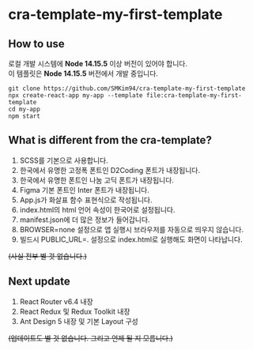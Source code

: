 # cra-template-my-first-template

## How to use
로컬 개발 시스템에 **Node 14.15.5** 이상 버전이 있어야 합니다. <br />
이 템플릿은 **Node 14.15.5** 버전에서 개발 중입니다.
```
git clone https://github.com/SMKim94/cra-template-my-first-template
npx create-react-app my-app --template file:cra-template-my-first-template
cd my-app
npm start
```

## What is different from the cra-template?
1. SCSS를 기본으로 사용합니다.
2. 한국에서 유명한 고정폭 폰트인 D2Coding 폰트가 내장됩니다.
3. 한국에서 유명한 폰트인 나눔 고딕 폰트가 내장됩니다.
4. Figma 기본 폰트인 Inter 폰트가 내장됩니다.
5. App.js가 화살표 함수 표현식으로 작성됩니다.
6. index.html의 html 언어 속성이 한국어로 설정됩니다.
7. manifest.json에 더 많은 정보가 들어갑니다.
8. BROWSER=none 설정으로 앱 실행시 브라우저를 자동으로 띄우지 않습니다.
9. 빌드시 PUBLIC_URL=. 설정으로 index.html로 실행해도 화면이 나타납니다.

~~(사실 전부 별 것 없습니다.)~~

## Next update
1. React Router v6.4 내장
2. React Redux 및 Redux Toolkit 내장
3. Ant Design 5 내장 및 기본 Layout 구성

~~(업데이트도 별 것 없습니다. 그리고 언제 될 지 모릅니다.)~~